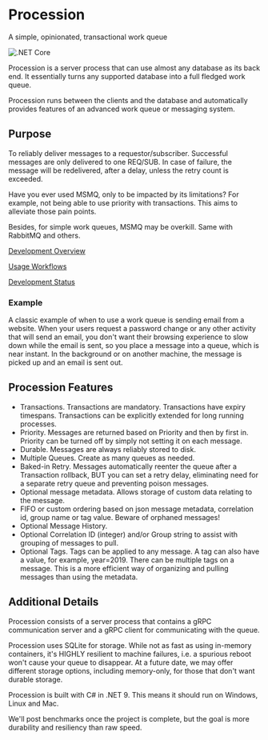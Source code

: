 # Procession
A simple, opinionated, transactional work queue

![.NET Core](https://github.com/masilver99/AgQueue/workflows/.NET%20Core/badge.svg?branch=master)

Procession is a server process that can use almost any database as its back end. It essentially turns any supported database into a full fledged work queue.

Procession runs between the clients and the database and automatically provides features of an advanced work queue or messaging system. 

## Purpose

To reliably deliver messages to a requestor/subscriber.  Successful messages are only delivered to one REQ/SUB.  In case of failure, the message will be redelivered, after a delay, unless the retry count is exceeded.

Have you ever used MSMQ, only to be impacted by its limitations?  For example, not being able to use priority with transactions.  This aims to alleviate those pain points.

Besides, for simple work queues, MSMQ may be overkill.  Same with RabbitMQ and others.

[Development Overview](dev_overview.md)

[Usage Workflows](workflows.md)

[Development Status](dev_status.md)

### Example

A classic example of when to use a work queue is sending email from a website.  When your users request a password change or any other activity that will send an email, you don't want their browsing experience to slow down while the email is sent, so you place a message into a queue, which is near instant.  In the background or on another machine, the message is picked up and an email is sent out.

## Procession Features

* Transactions.  Transactions are mandatory.  Transactions have expiry timespans.  Transactions can be explicitly extended for long running processes.
* Priority.  Messages are returned based on Priority and then by first in.  Priority can be turned off by simply not setting it on each message.
* Durable.  Messages are always reliably stored to disk.  
* Multiple Queues.  Create as many queues as needed.
* Baked-in Retry.  Messages automatically reenter the queue after a Transaction rollback, BUT you can set a retry delay, eliminating need for a separate retry queue and preventing poison messages.
* Optional message metadata.  Allows storage of custom data relating to the message.  
* FIFO or custom ordering based on json message metadata, correlation id, group name or tag value. Beware of orphaned messages!
* Optional Message History.
* Optional Correlation ID (integer) and/or Group string to assist with grouping of messages to pull.
* Optional Tags.  Tags can be applied to any message.  A tag can also have a value, for example, year=2019.  There can be multiple tags on a message.  This is a more efficient way of organizing and pulling messages than using the metadata.

## Additional Details

Procession consists of a server process that contains a gRPC communication server and a gRPC client for communicating with the queue.  

Procession uses SQLite for storage.  While not as fast as using in-memory containers, it's HIGHLY resilient to machine failures, i.e. a spurious reboot won't cause your queue to disappear.  At a future date, we may offer different storage options, including memory-only, for those that don't want durable storage.

Procession is built with C# in .NET 9.  This means it should run on Windows, Linux and Mac.  

We'll post benchmarks once the project is complete, but the goal is more durability and resiliency than raw speed.
